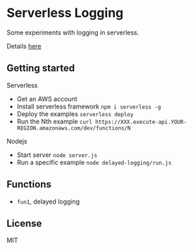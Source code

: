 # Serverless Logging

Some experiments with logging in serverless.

Details [here](https://dev.to/mstn/serverless-logs-271n)

## Getting started

Serverless

* Get an AWS account
* Install serverless framework `npm i serverless -g`
* Deploy the examples `serverless deploy`
* Run the Nth example `curl https://XXX.execute-api.YOUR-REGION.amazonaws.com/dev/functions/N`

Nodejs

* Start server `node server.js`
* Run a specific example `node delayed-logging/run.js`

## Functions

* `fun1`, delayed logging

## License

MIT
